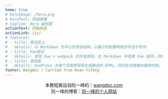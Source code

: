 ```yaml
---
home: true
# heroImage: /hero.png
# heroText: 网道镜像
# tagline: Hero 副标题
actionText: 开始阅读
actionLink: /js/
# features:
# - title: 简洁至上
#   details: 以 Markdown 为中心的项目结构，以最少的配置帮助你专注于写作。
# - title: Vue驱动
#   details: 享受 Vue + webpack 的开发体验，在 Markdown 中使用 Vue 组件，同时可以使用 Vue 来开发自定义主题。
# - title: 高性能
#   details: VuePress 为每个页面预渲染生成静态的 HTML，同时在页面被加载的时候，将作为 SPA 运行。
footer: WangDoc | Carried from Ruan Yifeng
---
```


<p align="center">
本教程搬运自阮一峰的：<a href="https://wangdoc.com" target="_blank">wangdoc.com</a>
<br>阮一峰的博客：<a href="http://www.ruanyifeng.com/home.html" target="_blank">阮一峰的个人网站</a>
</p>
